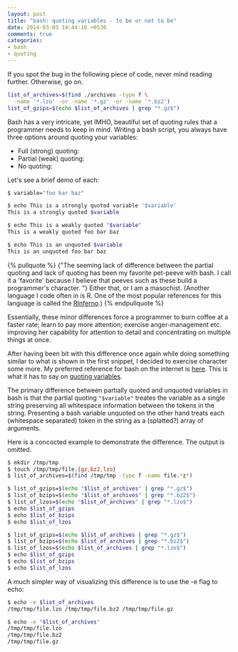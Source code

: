 ```yaml
---
layout: post
title: "bash: quoting variables - to be or not to be"
date: 2014-03-03 14:44:16 +0530
comments: true
categories: 
- bash
- quoting
---
```


If you spot the bug in the following piece of code, never mind reading further.
Otherwise, go on.

```sh
list_of_archives=$(find ./archives -type f \
  -name '*.lzo' -or -name '*.gz' -or -name '*.bz2')
list_of_gzips=$(echo $list_of_archives | grep "*.gz$")
```

<!--more-->

Bash has a very intricate, yet IMHO, beautiful set of quoting rules that a
programmer needs to keep in mind. Writing a bash script, you always have three
options around quoting your variables:

* Full (strong) quoting:
* Partial (weak) quoting:
* No quoting:

Let's see a brief demo of each:

```sh
$ variable="foo bar baz"

$ echo This is a strongly quoted variable '$variable'
This is a strongly quoted $variable

$ echo This is a weakly quoted "$variable"
This is a weakly quoted foo bar baz

$ echo This is an unquoted $variable
This is an unquoted foo bar baz
```

{% pullquote %}
{"The seeming lack of difference between the partial quoting and lack of
quoting has been my favorite pet-peeve with bash. I call it a 'favorite'
because I believe that peeves such as these build a programmer's character.
"} Either that, or I am a masochist. (Another language I code often in is R.
One of the most popular references for this language is called the
[RInferno][rinferno].)
{% endpullquote %}

Essentially, these minor differences force a programmer to burn coffee at a
faster rate; learn to pay more attention; exercise anger-management etc.
improving her capability for attention to detail and concentrating on multiple
things at once.

After having been bit with this difference once again while doing something
similar to what is shown in the first snippet, I decided to exercise character
some more. My preferred reference for bash on the internet is [here][tldp].
This is what it has to say on [quoting variables][qvars].

The primary difference between partially quoted and unquoted variables in bash
is that the partial quoting `"$variable"` treates the variable as a single
string preserving all whitespace information between the tokens in the string.
Presenting a bash variable unquoted on the other hand treats each (whitespace
separated) token in the string as a (splatted?) array of arguments.

Here is a concocted example to demonstrate the difference. The output is omitted.

```sh
$ mkdir /tmp/tmp
$ touch /tmp/tmp/file.{gz,bz2,lzo}
$ list_of_archives=$(find /tmp/tmp -type f -name file.*z*)

$ list_of_gzips=$(echo "$list_of_archives" | grep "*.gz$")
$ list_of_bzips=$(echo "$list_of_archives" | grep "*.bz2$")
$ list_of_lzos=$(echo "$list_of_archives" | grep "*.lzo$")
$ echo $list_of_gzips
$ echo $list_of_bzips
$ echo $list_of_lzos

$ list_of_gzips=$(echo $list_of_archives | grep "*.gz$")
$ list_of_bzips=$(echo $list_of_archives | grep "*.bz2$")
$ list_of_lzos=$(echo $list_of_archives | grep "*.lzo$")
$ echo $list_of_gzips
$ echo $list_of_bzips
$ echo $list_of_lzos
```

A much simpler way of visualizing this difference is to use the -e flag to echo:

```sh
$ echo -e $list_of_archives
/tmp/tmp/file.lzo /tmp/tmp/file.bz2 /tmp/tmp/file.gz

$ echo -e "$list_of_archives"
/tmp/tmp/file.lzo
/tmp/tmp/file.bz2
/tmp/tmp/file.gz
```

<!--links-->
[tldp]: http://tldp.org/LDP/abs/html
[qvars]: http://tldp.org/LDP/abs/html/quotingvar.html
[rinferno]: http://www.burns-stat.com/documents/books/the-r-inferno
